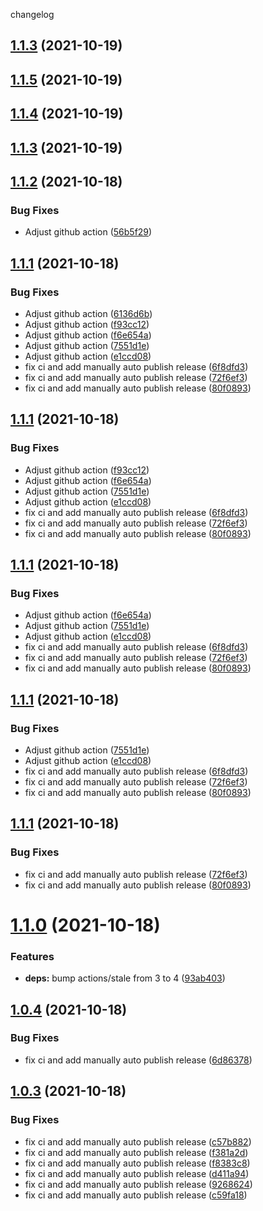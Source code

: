 changelog

## [1.1.3](https://github.com/suyanlong/aligner/compare/v1.1.2...v1.1.3) (2021-10-19)

## [1.1.5](https://github.com/suyanlong/aligner/compare/v1.1.4...v1.1.5) (2021-10-19)

## [1.1.4](https://github.com/suyanlong/aligner/compare/v1.1.3...v1.1.4) (2021-10-19)

## [1.1.3](https://github.com/suyanlong/aligner/compare/v1.1.2...v1.1.3) (2021-10-19)

## [1.1.2](https://github.com/suyanlong/aligner/compare/v1.1.1...v1.1.2) (2021-10-18)


### Bug Fixes

* Adjust github action ([56b5f29](https://github.com/suyanlong/aligner/commit/56b5f29d1371ec0ef0ee68bb9a158a85469e5a05))

## [1.1.1](https://github.com/suyanlong/aligner/compare/v1.1.0...v1.1.1) (2021-10-18)


### Bug Fixes

* Adjust github action ([6136d6b](https://github.com/suyanlong/aligner/commit/6136d6bead4ee97bb79947a11071fc186b670d29))
* Adjust github action ([f93cc12](https://github.com/suyanlong/aligner/commit/f93cc12e64cc99c49978089afbfe6fb06f799400))
* Adjust github action ([f6e654a](https://github.com/suyanlong/aligner/commit/f6e654a0abd7668c28170f787f885b679f2a935f))
* Adjust github action ([7551d1e](https://github.com/suyanlong/aligner/commit/7551d1ef35cb6089dfd9810248ad16a985b31799))
* Adjust github action ([e1ccd08](https://github.com/suyanlong/aligner/commit/e1ccd08edc34dec6720213856a4ac179dd19fe4e))
* fix ci and add manually auto publish release ([6f8dfd3](https://github.com/suyanlong/aligner/commit/6f8dfd3c994ac4a22ae7c34f99743012b33ea0e1))
* fix ci and add manually auto publish release ([72f6ef3](https://github.com/suyanlong/aligner/commit/72f6ef35ab421ac64e9f9689eaf36132af87891d))
* fix ci and add manually auto publish release ([80f0893](https://github.com/suyanlong/aligner/commit/80f0893d890700ce70357db19cf3c6ecc745d784))

## [1.1.1](https://github.com/suyanlong/aligner/compare/v1.1.0...v1.1.1) (2021-10-18)


### Bug Fixes

* Adjust github action ([f93cc12](https://github.com/suyanlong/aligner/commit/f93cc12e64cc99c49978089afbfe6fb06f799400))
* Adjust github action ([f6e654a](https://github.com/suyanlong/aligner/commit/f6e654a0abd7668c28170f787f885b679f2a935f))
* Adjust github action ([7551d1e](https://github.com/suyanlong/aligner/commit/7551d1ef35cb6089dfd9810248ad16a985b31799))
* Adjust github action ([e1ccd08](https://github.com/suyanlong/aligner/commit/e1ccd08edc34dec6720213856a4ac179dd19fe4e))
* fix ci and add manually auto publish release ([6f8dfd3](https://github.com/suyanlong/aligner/commit/6f8dfd3c994ac4a22ae7c34f99743012b33ea0e1))
* fix ci and add manually auto publish release ([72f6ef3](https://github.com/suyanlong/aligner/commit/72f6ef35ab421ac64e9f9689eaf36132af87891d))
* fix ci and add manually auto publish release ([80f0893](https://github.com/suyanlong/aligner/commit/80f0893d890700ce70357db19cf3c6ecc745d784))

## [1.1.1](https://github.com/suyanlong/aligner/compare/v1.1.0...v1.1.1) (2021-10-18)


### Bug Fixes

* Adjust github action ([f6e654a](https://github.com/suyanlong/aligner/commit/f6e654a0abd7668c28170f787f885b679f2a935f))
* Adjust github action ([7551d1e](https://github.com/suyanlong/aligner/commit/7551d1ef35cb6089dfd9810248ad16a985b31799))
* Adjust github action ([e1ccd08](https://github.com/suyanlong/aligner/commit/e1ccd08edc34dec6720213856a4ac179dd19fe4e))
* fix ci and add manually auto publish release ([6f8dfd3](https://github.com/suyanlong/aligner/commit/6f8dfd3c994ac4a22ae7c34f99743012b33ea0e1))
* fix ci and add manually auto publish release ([72f6ef3](https://github.com/suyanlong/aligner/commit/72f6ef35ab421ac64e9f9689eaf36132af87891d))
* fix ci and add manually auto publish release ([80f0893](https://github.com/suyanlong/aligner/commit/80f0893d890700ce70357db19cf3c6ecc745d784))

## [1.1.1](https://github.com/suyanlong/aligner/compare/v1.1.0...v1.1.1) (2021-10-18)


### Bug Fixes

* Adjust github action ([7551d1e](https://github.com/suyanlong/aligner/commit/7551d1ef35cb6089dfd9810248ad16a985b31799))
* Adjust github action ([e1ccd08](https://github.com/suyanlong/aligner/commit/e1ccd08edc34dec6720213856a4ac179dd19fe4e))
* fix ci and add manually auto publish release ([6f8dfd3](https://github.com/suyanlong/aligner/commit/6f8dfd3c994ac4a22ae7c34f99743012b33ea0e1))
* fix ci and add manually auto publish release ([72f6ef3](https://github.com/suyanlong/aligner/commit/72f6ef35ab421ac64e9f9689eaf36132af87891d))
* fix ci and add manually auto publish release ([80f0893](https://github.com/suyanlong/aligner/commit/80f0893d890700ce70357db19cf3c6ecc745d784))

## [1.1.1](https://github.com/suyanlong/aligner/compare/v1.1.0...v1.1.1) (2021-10-18)


### Bug Fixes

* fix ci and add manually auto publish release ([72f6ef3](https://github.com/suyanlong/aligner/commit/72f6ef35ab421ac64e9f9689eaf36132af87891d))
* fix ci and add manually auto publish release ([80f0893](https://github.com/suyanlong/aligner/commit/80f0893d890700ce70357db19cf3c6ecc745d784))

# [1.1.0](https://github.com/suyanlong/aligner/compare/v1.0.4...v1.1.0) (2021-10-18)


### Features

* **deps:** bump actions/stale from 3 to 4 ([93ab403](https://github.com/suyanlong/aligner/commit/93ab40341b3bfbf65e2d5dfc499cad21c474f2cd))

## [1.0.4](https://github.com/suyanlong/aligner/compare/v1.0.3...v1.0.4) (2021-10-18)


### Bug Fixes

* fix ci and add manually auto publish release ([6d86378](https://github.com/suyanlong/aligner/commit/6d8637830762b72a7486591f5a54387cda1d644f))

## [1.0.3](https://github.com/suyanlong/aligner/compare/v1.0.2...v1.0.3) (2021-10-18)


### Bug Fixes

* fix ci and add manually auto publish release ([c57b882](https://github.com/suyanlong/aligner/commit/c57b882b262cb5f8e7166d9785fc9405f0774bdd))
* fix ci and add manually auto publish release ([f381a2d](https://github.com/suyanlong/aligner/commit/f381a2d85cace2c4619192758207f3694cae528c))
* fix ci and add manually auto publish release ([f8383c8](https://github.com/suyanlong/aligner/commit/f8383c8266312e77bab40bb3d1dbe98479a0fd93))
* fix ci and add manually auto publish release ([d411a94](https://github.com/suyanlong/aligner/commit/d411a94b74f62f857d4f21fd3af86d745be15139))
* fix ci and add manually auto publish release ([9268624](https://github.com/suyanlong/aligner/commit/9268624416131948f9d64806c100186fcf483969))
* fix ci and add manually auto publish release ([c59fa18](https://github.com/suyanlong/aligner/commit/c59fa1864c53a9c2b42037e772130ee09ab48183))
